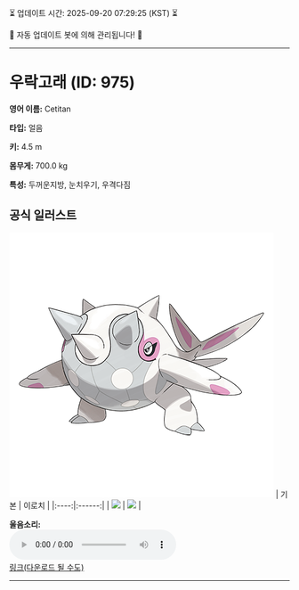 
⏳ 업데이트 시간: 2025-09-20 07:29:25 (KST) ⏳

🤖 자동 업데이트 봇에 의해 관리됩니다! 🤖

---

# 우락고래 (ID: 975)
**영어 이름:** Cetitan

**타입:** 얼음

**키:** 4.5 m

**몸무게:** 700.0 kg

**특성:** 두꺼운지방, 눈치우기, 우격다짐

## 공식 일러스트
![](https://raw.githubusercontent.com/PokeAPI/sprites/master/sprites/pokemon/other/official-artwork/975.png)
| 기본 | 이로치 |
|:----:|:------:|
| <img src="http://play.pokemonshowdown.com/sprites/ani/cetitan.gif" width="200"> | <img src="http://play.pokemonshowdown.com/sprites/ani-shiny/cetitan.gif" width="200"> |

**울음소리:**<br><audio controls src="https://raw.githubusercontent.com/PokeAPI/cries/main/cries/pokemon/latest/975.ogg"></audio><br> [링크(다운로드 될 수도)](https://raw.githubusercontent.com/PokeAPI/cries/main/cries/pokemon/latest/975.ogg)


---
